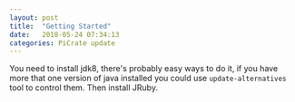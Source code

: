 ```yaml
---
layout: post
title:  "Getting Started"
date:   2018-05-24 07:34:13
categories: PiCrate update
---
```

You need to install jdk8, there's probably easy ways to do it, if you have more that one version of java installed you could use `update-alternatives` tool to control them.
Then install JRuby.
